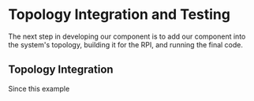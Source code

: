 # Topology Integration and Testing

The next step in developing our component is to add our component into the system's topology, building it for the RPI,
and running the final code.

## Topology Integration

Since this example 